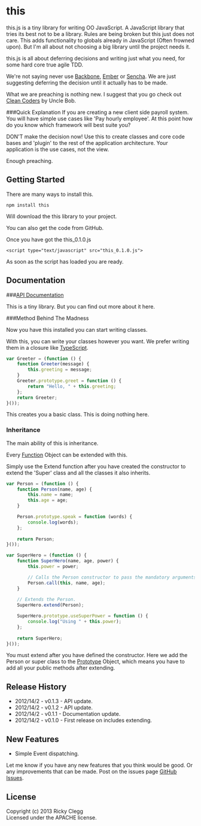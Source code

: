 # this

this.js is a tiny library for writing OO JavaScript.
A JavaScript library that tries its best not to be a library.
Rules are being broken but this just does not care. This adds functionality to globals already in JavaScript (Often frowned upon). But I'm all about not choosing a big library until the project needs it.

this.js is all about deferring decisions and writing just what you need, for some hard core true agile TDD.

We're not saying never use [Backbone](http://backbonejs.org/), [Ember](http://emberjs.com/) or [Sencha](http://www.sencha.com/). We are just suggesting deferring the decision until it actually has to be made.

What we are preaching is nothing new. I suggest that you go check out [Clean Coders](http://www.cleancoders.com/) by Uncle Bob.

###Quick Explanation
If you are creating a new client side payroll system. You will have simple use cases like 'Pay hourly employee'. At this point how do you know which framework will best suite you?

DON'T make the decision now! Use this to create classes and core code bases and 'plugin' to the rest of the application architecture. Your application is the use cases, not the view.

Enough preaching.

## Getting Started
There are many ways to install this.

```
npm install this
```

Will download the this library to your project.

You can also get the code from GitHub.

Once you have got the this_0.1.0.js

```
<script type="text/javascript" src="this_0.1.0.js">
```

As soon as the script has loaded you are ready.

## Documentation

###[API Documentation](http://this.betweenthebraces.com/)

This is a tiny library. But you can find out more about it here.

###Method Behind The Madness

Now you have this installed you can start writing classes.

With this, you can write your classes however you want. We prefer writing them in a closure like [TypeScript](http://www.typescriptlang.org/).

```javascript
var Greeter = (function () {
    function Greeter(message) {
        this.greeting = message;
    }
    Greeter.prototype.greet = function () {
        return "Hello, " + this.greeting;
    };
    return Greeter;
}());
```

This creates you a basic class. This is doing nothing here. 

### Inheritance

The main ability of this is inheritance.

Every [Function](https://developer.mozilla.org/en-US/docs/JavaScript/Reference/Global_Objects/Function) Object can be extended with this.

Simply use the Extend function after you have created the constructor to extend the 'Super' class and all the classes it also inherits.

```javascript
var Person = (function () {
    function Person(name, age) {
        this.name = name;
        this.age = age;
    }

    Person.prototype.speak = function (words) {
        console.log(words);
    };
    
    return Person;
}());

var SuperHero = (function () {
    function SuperHero(name, age, power) {
        this.power = power;    

        // Calls the Person constructor to pass the mandatory arguments.
        Person.call(this, name, age);
    }
    
    // Extends the Person.
    SuperHero.extend(Person);

    SuperHero.prototype.useSuperPower = function () {
        console.log("Using " + this.power);
    };
    
    return SuperHero;
}());
```

You must extend after you have defined the constructor.
Here we add the Person or super class to the [Prototype](https://developer.mozilla.org/en-US/docs/JavaScript/Reference/Global_Objects/Object/prototype) Object, which means you have to add all your public methods after extending.

## Release History
* 2012/14/2 - v0.1.3 - API update.
* 2012/14/2 - v0.1.2 - API update.
* 2012/14/2 - v0.1.1 - Documentation update.
* 2012/14/2 - v0.1.0 - First release on includes extending.

## New Features
* Simple Event dispatching.

Let me know if you have any new features that you think would be good. Or any improvements that can be made. Post on the issues page [GitHub Issues](https://github.com/rickyclegg/this/issues).

## License
Copyright (c) 2013 Ricky Clegg  
Licensed under the APACHE license.